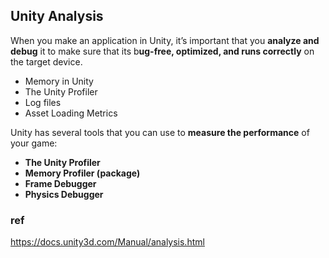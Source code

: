 ## Unity Analysis

When you make an application in Unity, it’s important that you **analyze and debug** it to make sure that its b**ug-free, optimized, and runs correctly** on the target device.

- Memory in Unity
- The Unity Profiler
- Log files
- Asset Loading Metrics


Unity has several tools that you can use to **measure the performance** of your game:

- **The Unity Profiler**
- **Memory Profiler (package)**
- **Frame Debugger**
- **Physics Debugger**

### ref 
https://docs.unity3d.com/Manual/analysis.html
